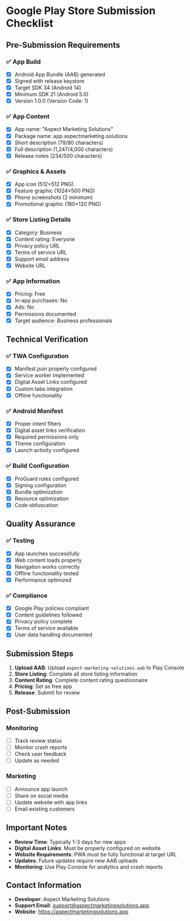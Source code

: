 # Google Play Store Submission Checklist

## Pre-Submission Requirements

### ✅ App Build
- [x] Android App Bundle (AAB) generated
- [x] Signed with release keystore
- [x] Target SDK 34 (Android 14)
- [x] Minimum SDK 21 (Android 5.0)
- [x] Version 1.0.0 (Version Code: 1)

### ✅ App Content
- [x] App name: "Aspect Marketing Solutions"
- [x] Package name: app.aspectmarketing.solutions
- [x] Short description (79/80 characters)
- [x] Full description (1,247/4,000 characters)
- [x] Release notes (234/500 characters)

### ✅ Graphics & Assets
- [x] App icon (512×512 PNG)
- [x] Feature graphic (1024×500 PNG)
- [x] Phone screenshots (2 minimum)
- [x] Promotional graphic (180×120 PNG)

### ✅ Store Listing Details
- [x] Category: Business
- [x] Content rating: Everyone
- [x] Privacy policy URL
- [x] Terms of service URL
- [x] Support email address
- [x] Website URL

### ✅ App Information
- [x] Pricing: Free
- [x] In-app purchases: No
- [x] Ads: No
- [x] Permissions documented
- [x] Target audience: Business professionals

## Technical Verification

### ✅ TWA Configuration
- [x] Manifest.json properly configured
- [x] Service worker implemented
- [x] Digital Asset Links configured
- [x] Custom tabs integration
- [x] Offline functionality

### ✅ Android Manifest
- [x] Proper intent filters
- [x] Digital asset links verification
- [x] Required permissions only
- [x] Theme configuration
- [x] Launch activity configured

### ✅ Build Configuration
- [x] ProGuard rules configured
- [x] Signing configuration
- [x] Bundle optimization
- [x] Resource optimization
- [x] Code obfuscation

## Quality Assurance

### ✅ Testing
- [x] App launches successfully
- [x] Web content loads properly
- [x] Navigation works correctly
- [x] Offline functionality tested
- [x] Performance optimized

### ✅ Compliance
- [x] Google Play policies compliant
- [x] Content guidelines followed
- [x] Privacy policy complete
- [x] Terms of service available
- [x] User data handling documented

## Submission Steps

1. **Upload AAB**: Upload `aspect-marketing-solutions.aab` to Play Console
2. **Store Listing**: Complete all store listing information
3. **Content Rating**: Complete content rating questionnaire
4. **Pricing**: Set as free app
5. **Release**: Submit for review

## Post-Submission

### Monitoring
- [ ] Track review status
- [ ] Monitor crash reports
- [ ] Check user feedback
- [ ] Update as needed

### Marketing
- [ ] Announce app launch
- [ ] Share on social media
- [ ] Update website with app links
- [ ] Email existing customers

## Important Notes

- **Review Time**: Typically 1-3 days for new apps
- **Digital Asset Links**: Must be properly configured on website
- **Website Requirements**: PWA must be fully functional at target URL
- **Updates**: Future updates require new AAB uploads
- **Monitoring**: Use Play Console for analytics and crash reports

## Contact Information

- **Developer**: Aspect Marketing Solutions
- **Support Email**: support@aspectmarketingsolutions.app
- **Website**: https://aspectmarketingsolutions.app

